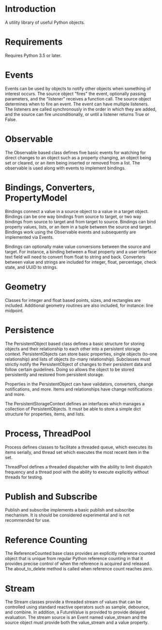 Introduction
============
A utility library of useful Python objects.

Requirements
============
Requires Python 3.5 or later.

Events
======
Events can be used by objects to notify other objects when something of interest occurs.
The source object "fires" the event, optionally passing parameters, and the "listener"
receives a function call. The source object determines when to fire an event. The event
can have multiple listeners. The listeners are called synchronously in the order in which
they are added, and the source can fire unconditionally, or until a listener returns True
or False.

Observable
==========
The Observable based class defines five basic events for watching for direct changes to an
object such as a property changing, an object being set or cleared, or an item being inserted
or removed from a list. The observable is used along with events to implement bindings.

Bindings, Converters, PropertyModel
===================================
Bindings connect a value in a source object to a value in a target object. Bindings can be
one way bindings from source to target, or two way bindings from source to target and from
target to source. Bindings can bind property values, lists, or an item in a tuple between
the source and target. Bindings work using the Observable events and subsequently are
implemented via Events.

Bindings can optionally make value conversions between the source and target. For instance,
a binding between a float property and a user interface text field will need to convert from
float to string and back. Converters between value and strings are included for integer, float,
percentage, check state, and UUID to strings.

Geometry
========
Classes for integer and float based points, sizes, and rectangles are included. Additional
geometry routines are also included, for instance: line midpoint.

Persistence
===========
The PersistentObject based class defines a basic structure for storing objects and their
relationship to each other into a persistent storage context. PersistentObjects can store
basic properties, single objects (to-one relationship) and lists of objects (to-many
relationship). Subclasses must strictly notify the PersistentObject of changes to their
persistent data and follow certain guidelines. Doing so allows the object to be stored
persistently and restored from persistent storage.

Properties in the PersistentObject can have validators, converters, change notifications, and
more. Items and relationships have change notifications and more.

The PersistentStorageContext defines an interfaces which manages a collection of PersistentObjects.
It must be able to store a simple dict structure for properties, items, and lists.

Process, ThreadPool
===================
Process defines classes to facilitate a threaded queue, which executes its items serially, and
thread set which executes the most recent item in the set.

ThreadPool defines a threaded dispatcher with the ability to limit dispatch frequency and a thread
pool with the ability to execute explicitly without threads for testing.

Publish and Subscribe
=====================
Publish and subscribe implements a basic publish and subscribe mechanism. It is should be
considered experimental and is not recommended for use.

Reference Counting
==================
The ReferenceCounted base class provides an explicitly reference counted object that is unique
from regular Python reference counting in that it provides precise control of when the reference
is acquired and released. The about_to_delete method is called when reference count reaches zero.

Stream
======
The Stream classes provide a threaded stream of values that can be controlled using standard
reactive operators such as sample, debounce, and combine. In addition, a FutureValue is provided
to provide delayed evaluation. The stream source is an Event named value_stream and the source
object must provide both the value_stream and a value property.
